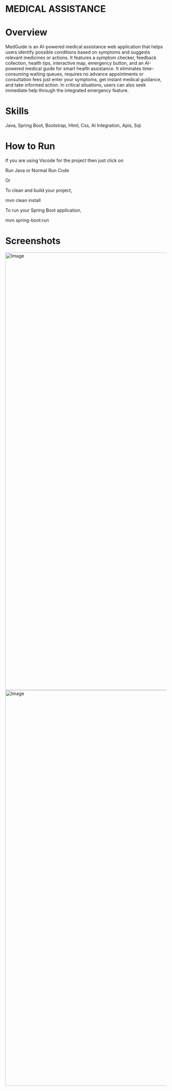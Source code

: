 
# MEDICAL ASSISTANCE

# Overview

MedGuide is an AI-powered medical assistance web application that helps users identify possible conditions based on symptoms and suggests relevant medicines or actions. It features a symptom checker, feedback collection, health tips, interactive map, emergency button, and an AI-powered medical guide for smart health assistance.
It eliminates time-consuming waiting queues, requires no advance appointments or consultation fees just enter your symptoms, get instant medical guidance, and take informed action. In critical situations, users can also seek immediate help through the integrated emergency feature. 

# Skills
 
Java, Spring Boot, Bootstrap, Html, Css, AI Integration, Apis, Sql.

# How to Run

If you are using Vscode for the project then just click on
 
Run Java or Normal Run Code

Or

To clean and build your project,

mvn clean install

To run your Spring Boot application,

mvn spring-boot:run

# Screenshots

<img width="2517" height="1362" alt="Image" src="https://github.com/user-attachments/assets/2ae11117-b7c4-4a4e-a8db-47e4f75b17fd" />

<img width="2501" height="1231" alt="Image" src="https://github.com/user-attachments/assets/dd9062a5-d108-423b-8a4c-fe84333227c9" />




